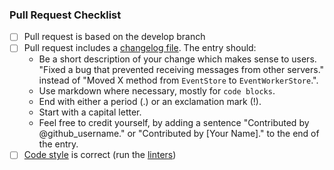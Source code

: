 ### Pull Request Checklist

<!-- Please read https://element-hq.github.io/synapse/latest/development/contributing_guide.html before submitting your pull request -->

* [ ] Pull request is based on the develop branch
* [ ] Pull request includes a [changelog file](https://element-hq.github.io/synapse/latest/development/contributing_guide.html#changelog). The entry should:
  - Be a short description of your change which makes sense to users. "Fixed a bug that prevented receiving messages from other servers." instead of "Moved X method from `EventStore` to `EventWorkerStore`.".
  - Use markdown where necessary, mostly for `code blocks`.
  - End with either a period (.) or an exclamation mark (!).
  - Start with a capital letter.
  - Feel free to credit yourself, by adding a sentence "Contributed by @github_username." or "Contributed by [Your Name]." to the end of the entry.
* [ ] [Code style](https://element-hq.github.io/synapse/latest/code_style.html) is correct (run the [linters](https://element-hq.github.io/synapse/latest/development/contributing_guide.html#run-the-linters))
